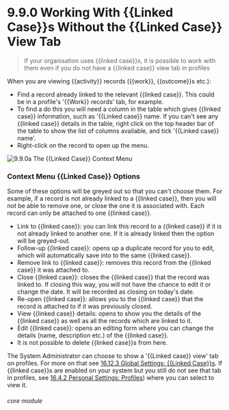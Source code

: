 # 9.9.0 Working With {{Linked Case}}s Without the {{Linked Case}} View Tab

> If your organisation uses {{linked case}}s, it is possible to work with them even if you do not have a {{linked case}} view tab in profiles



When you are viewing {{activity}} records ({{work}}, {{outcome}}s etc.):

- Find a record already linked to the relevant {{linked case}}. This could be in a profile's '{{Work}} records' tab, for example. 
- To find a do this you will need a column in the table which gives {{linked case}} information, such as '{{Linked case}} name. If you can't see any {{linked case}} details in the table, right click on the top header bar of the table to show the list of columns available, and tick '{{Linked case}} name'.
- Right-click on the record to open up the menu.

![9.9.0a The {{Linked Case}} Context Menu](9.9.0a.png)

### Context Menu {{Linked Case}} Options
Some of these options will be greyed out so that you can't choose them. For example, if a record is not already linked to a {{linked case}}, then you will not be able to remove one, or close the one it is associated with. Each record can only be attached to one {{linked case}}.

- Link to {{linked case}}: you can link this record to a {{linked case}} if it is not already linked to another one. If it is already linked then the option will be greyed-out. 
- Follow-up {{linked case}}: opens up a duplicate record for you to edit, which will automatically save into to the same {{linked case}}.
- Remove link to {{linked case}}: removes this record from the {{linked case}} it was attached to.
- Close {{linked case}}: closes the {{linked case}} that the record was linked to. If closing this way, you will not have the chance to edit it or change the date. It will be recorded as closing on today's date.
- Re-open {{linked case}}: allows you to the {{linked case}} that the record is attached to if it was previously closed.
- View {{linked case}} details: opens to show you the details of the {{linked case}} as well as all the records which are linked to it.
- Edit {{linked case}}: opens an editing form where you can change the details (name, description etc.) of the {{linked case}}.
- It is not possible to delete {{linked case}}s from here.

The System Administrator can choose to show a '{{Linked case}} view' tab on profiles. For more on that see [16.12.3 Global Settings: {{Linked Case}}s](/help/index/p/16.12.3).
If {{linked case}}s are enabled on your system but you still do not see that tab in profiles, see [16.4.2 Personal Settings: Profiles](/help/index/p/16.4.2)) where you can select to view it.


###### core module
